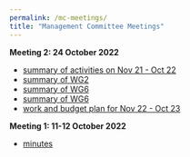 ```yaml
---
permalink: /mc-meetings/
title: "Management Committee Meetings"
---
```


**Meeting 2: 24 October 2022**

- [summary of activities on Nov 21 - Oct 22](MC/meeting2/summary.pdf)
- [summary of WG2](MC/meeting2/wg2.pdf)
- [summary of WG6](MC/meeting2/wg5.pdf)
- [summary of WG6](MC/meeting2/wg6.pdf)
- [work and budget plan for Nov 22 - Oct 23](MC/meeting2/plan.pdf)

**Meeting 1: 11-12 October 2022**

- [minutes](MC/meeting1/minutes.pdf)
